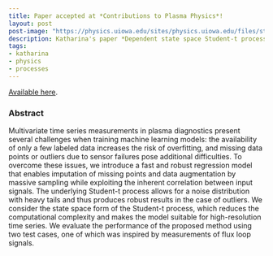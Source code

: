 ```yaml
---
title: Paper accepted at *Contributions to Plasma Physics*!
layout: post
post-image: "https://physics.uiowa.edu/sites/physics.uiowa.edu/files/styles/ultrawide__1024_x_439/public/2021-06/plasma.jpg"
description: Katharina's paper *Dependent state space Student-t processes for imputation and data augmentation in plasma diagnostics* (Rath et al.) got accepted at *Contributions to Plasma Physics*!
tags:
- katharina
- physics
- processes
---
```


[Available here](https://onlinelibrary.wiley.com/doi/10.1002/ctpp.202200175).

### Abstract

Multivariate time series measurements in plasma diagnostics present several challenges when training machine learning models: the availability of only a few labeled data increases the risk of overfitting, and missing data points or outliers due to sensor failures pose additional difficulties. To overcome these issues, we introduce a fast and robust regression model that enables imputation of missing points and data augmentation by massive sampling while exploiting the inherent correlation between input signals. The underlying Student-t process allows for a noise distribution with heavy tails and thus produces robust results in the case of outliers. We consider the state space form of the Student-t process, which reduces the computational complexity and makes the model suitable for high-resolution time series. We evaluate the performance of the proposed method using two test cases, one of which was inspired by measurements of flux loop signals.



